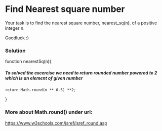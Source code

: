 # Find Nearest square number

Your task is to find the nearest square number, nearest_sq(n), of a positive integer n.

Goodluck :)

### Solution

function nearestSq(n){

##### To solved the excercise we need to return rounded number powered to 2 which is an element of given number

    return Math.round(n ** 0.5) **2;

}

### More about Math.round() under url:

https://www.w3schools.com/jsref/jsref_round.asp
